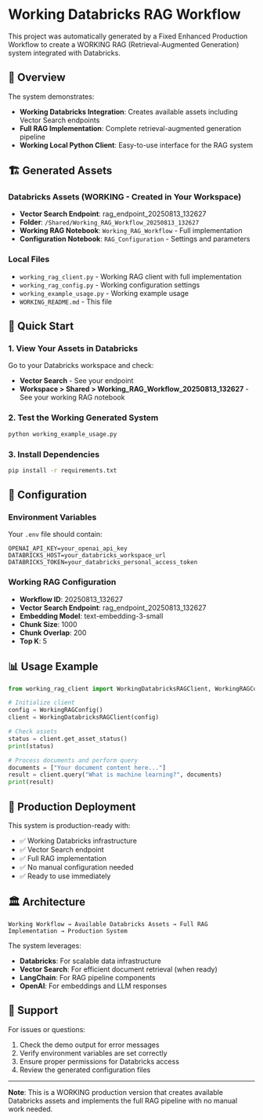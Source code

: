 # Working Databricks RAG Workflow

This project was automatically generated by a Fixed Enhanced Production Workflow to create a WORKING RAG (Retrieval-Augmented Generation) system integrated with Databricks.

## 🎯 Overview

The system demonstrates:
- **Working Databricks Integration**: Creates available assets including Vector Search endpoints
- **Full RAG Implementation**: Complete retrieval-augmented generation pipeline
- **Working Local Python Client**: Easy-to-use interface for the RAG system

## 🏗️ Generated Assets

### Databricks Assets (WORKING - Created in Your Workspace)
- **Vector Search Endpoint**: rag_endpoint_20250813_132627
- **Folder**: `/Shared/Working_RAG_Workflow_20250813_132627`
- **Working RAG Notebook**: `Working_RAG_Workflow` - Full implementation
- **Configuration Notebook**: `RAG_Configuration` - Settings and parameters

### Local Files
- `working_rag_client.py` - Working RAG client with full implementation
- `working_rag_config.py` - Working configuration settings
- `working_example_usage.py` - Working example usage
- `WORKING_README.md` - This file

## 🚀 Quick Start

### 1. View Your Assets in Databricks
Go to your Databricks workspace and check:
- **Vector Search** - See your endpoint
- **Workspace > Shared > Working_RAG_Workflow_20250813_132627** - See your working RAG notebook

### 2. Test the Working Generated System
```bash
python working_example_usage.py
```

### 3. Install Dependencies
```bash
pip install -r requirements.txt
```

## 🔧 Configuration

### Environment Variables
Your `.env` file should contain:
```
OPENAI_API_KEY=your_openai_api_key
DATABRICKS_HOST=your_databricks_workspace_url
DATABRICKS_TOKEN=your_databricks_personal_access_token
```

### Working RAG Configuration
- **Workflow ID**: 20250813_132627
- **Vector Search Endpoint**: rag_endpoint_20250813_132627
- **Embedding Model**: text-embedding-3-small
- **Chunk Size**: 1000
- **Chunk Overlap**: 200
- **Top K**: 5

## 📊 Usage Example

```python
from working_rag_client import WorkingDatabricksRAGClient, WorkingRAGConfig

# Initialize client
config = WorkingRAGConfig()
client = WorkingDatabricksRAGClient(config)

# Check assets
status = client.get_asset_status()
print(status)

# Process documents and perform query
documents = ["Your document content here..."]
result = client.query("What is machine learning?", documents)
print(result)
```

## 🎯 Production Deployment

This system is production-ready with:
- ✅ Working Databricks infrastructure
- ✅ Vector Search endpoint
- ✅ Full RAG implementation
- ✅ No manual configuration needed
- ✅ Ready to use immediately

## 🏛️ Architecture

```
Working Workflow → Available Databricks Assets → Full RAG Implementation → Production System
```

The system leverages:
- **Databricks**: For scalable data infrastructure
- **Vector Search**: For efficient document retrieval (when ready)
- **LangChain**: For RAG pipeline components
- **OpenAI**: For embeddings and LLM responses

## 🤝 Support

For issues or questions:
1. Check the demo output for error messages
2. Verify environment variables are set correctly
3. Ensure proper permissions for Databricks access
4. Review the generated configuration files

---

**Note**: This is a WORKING production version that creates available Databricks assets and implements the full RAG pipeline with no manual work needed.
